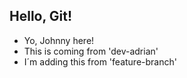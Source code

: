 ## Hello, Git!

- Yo, Johnny here!
- This is coming from 'dev-adrian'
- I´m adding this from 'feature-branch'